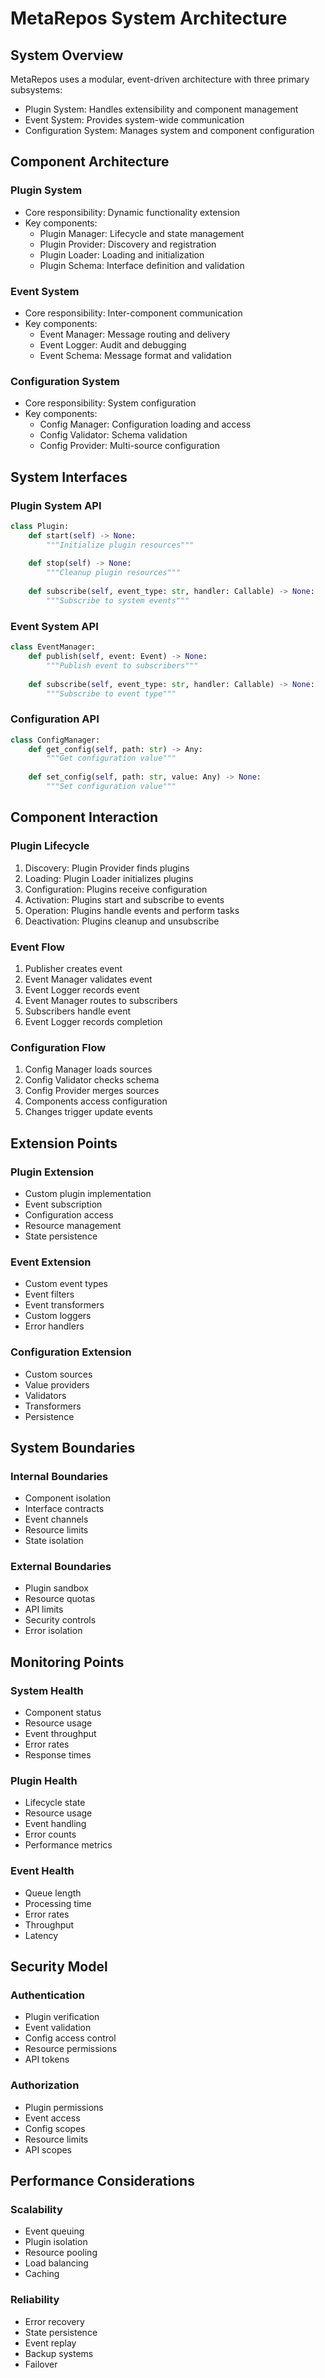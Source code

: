 # MetaRepos System Architecture

## System Overview
MetaRepos uses a modular, event-driven architecture with three primary subsystems:
- Plugin System: Handles extensibility and component management
- Event System: Provides system-wide communication
- Configuration System: Manages system and component configuration

## Component Architecture

### Plugin System
- Core responsibility: Dynamic functionality extension
- Key components:
  * Plugin Manager: Lifecycle and state management
  * Plugin Provider: Discovery and registration
  * Plugin Loader: Loading and initialization
  * Plugin Schema: Interface definition and validation

### Event System
- Core responsibility: Inter-component communication
- Key components:
  * Event Manager: Message routing and delivery
  * Event Logger: Audit and debugging
  * Event Schema: Message format and validation

### Configuration System
- Core responsibility: System configuration
- Key components:
  * Config Manager: Configuration loading and access
  * Config Validator: Schema validation
  * Config Provider: Multi-source configuration

## System Interfaces

### Plugin System API
```python
class Plugin:
    def start(self) -> None:
        """Initialize plugin resources"""
        
    def stop(self) -> None:
        """Cleanup plugin resources"""
        
    def subscribe(self, event_type: str, handler: Callable) -> None:
        """Subscribe to system events"""
```

### Event System API
```python
class EventManager:
    def publish(self, event: Event) -> None:
        """Publish event to subscribers"""
        
    def subscribe(self, event_type: str, handler: Callable) -> None:
        """Subscribe to event type"""
```

### Configuration API
```python
class ConfigManager:
    def get_config(self, path: str) -> Any:
        """Get configuration value"""
        
    def set_config(self, path: str, value: Any) -> None:
        """Set configuration value"""
```

## Component Interaction

### Plugin Lifecycle
1. Discovery: Plugin Provider finds plugins
2. Loading: Plugin Loader initializes plugins
3. Configuration: Plugins receive configuration
4. Activation: Plugins start and subscribe to events
5. Operation: Plugins handle events and perform tasks
6. Deactivation: Plugins cleanup and unsubscribe

### Event Flow
1. Publisher creates event
2. Event Manager validates event
3. Event Logger records event
4. Event Manager routes to subscribers
5. Subscribers handle event
6. Event Logger records completion

### Configuration Flow
1. Config Manager loads sources
2. Config Validator checks schema
3. Config Provider merges sources
4. Components access configuration
5. Changes trigger update events

## Extension Points

### Plugin Extension
- Custom plugin implementation
- Event subscription
- Configuration access
- Resource management
- State persistence

### Event Extension
- Custom event types
- Event filters
- Event transformers
- Custom loggers
- Error handlers

### Configuration Extension
- Custom sources
- Value providers
- Validators
- Transformers
- Persistence

## System Boundaries

### Internal Boundaries
- Component isolation
- Interface contracts
- Event channels
- Resource limits
- State isolation

### External Boundaries
- Plugin sandbox
- Resource quotas
- API limits
- Security controls
- Error isolation

## Monitoring Points

### System Health
- Component status
- Resource usage
- Event throughput
- Error rates
- Response times

### Plugin Health
- Lifecycle state
- Resource usage
- Event handling
- Error counts
- Performance metrics

### Event Health
- Queue length
- Processing time
- Error rates
- Throughput
- Latency

## Security Model

### Authentication
- Plugin verification
- Event validation
- Config access control
- Resource permissions
- API tokens

### Authorization
- Plugin permissions
- Event access
- Config scopes
- Resource limits
- API scopes

## Performance Considerations

### Scalability
- Event queuing
- Plugin isolation
- Resource pooling
- Load balancing
- Caching

### Reliability
- Error recovery
- State persistence
- Event replay
- Backup systems
- Failover